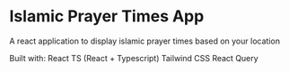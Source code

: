 # Islamic Prayer Times App

A react application to display islamic prayer times based on your location

Built with: 
    React TS (React + Typescript)
    Tailwind CSS
    React Query